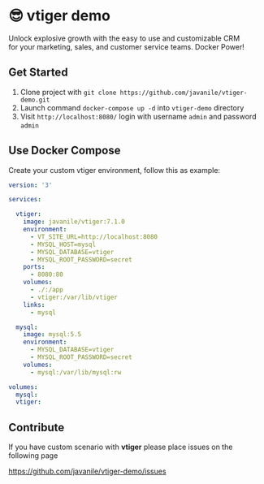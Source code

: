 # 😎 vtiger demo

Unlock explosive growth with the easy to use and customizable CRM  
for your marketing, sales, and customer service teams. Docker Power!

## Get Started

1. Clone project with `git clone https://github.com/javanile/vtiger-demo.git`
2. Launch command `docker-compose up -d` into `vtiger-demo` directory
3. Visit `http://localhost:8080/` login with username `admin` and password `admin` 

## Use Docker Compose

Create your custom vtiger environment, follow this as example:

```yaml
version: '3'

services:

  vtiger:
    image: javanile/vtiger:7.1.0
    environment:
      - VT_SITE_URL=http://localhost:8080
      - MYSQL_HOST=mysql
      - MYSQL_DATABASE=vtiger
      - MYSQL_ROOT_PASSWORD=secret
    ports:
      - 8080:80
    volumes:
      - ./:/app
      - vtiger:/var/lib/vtiger
    links:
      - mysql

  mysql:
    image: mysql:5.5
    environment:
      - MYSQL_DATABASE=vtiger
      - MYSQL_ROOT_PASSWORD=secret
    volumes:
      - mysql:/var/lib/mysql:rw

volumes:
  mysql:
  vtiger:
```

## Contribute

If you have custom scenario with **vtiger** please place issues on the following page

https://github.com/javanile/vtiger-demo/issues
